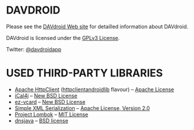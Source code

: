 
DAVDROID
========

Please see the [DAVdroid Web site](https://davdroid.bitfire.at) for
detailled information about DAVdroid.

DAVdroid is licensed under the [GPLv3 License](COPYING).

Twitter: [@davdroidapp](https://twitter.com/davdroidapp)


USED THIRD-PARTY LIBRARIES
==========================

* [Apache HttpClient](http://hc.apache.org) ([httpclientandroidlib](https://code.google.com/p/httpclientandroidlib/) flavour) – [Apache License](http://www.apache.org/licenses/)
* [iCal4j](http://ical4j.sourceforge.net/) – [New BSD License](http://sourceforge.net/p/ical4j/ical4j/ci/default/tree/LICENSE)
* [ez-vcard](https://code.google.com/p/ez-vcard/) – [New BSD License](http://opensource.org/licenses/BSD-3-Clause)
* [Simple XML Serialization](http://simple.sourceforge.net/) – [Apache License, Version 2.0](http://www.apache.org/licenses/LICENSE-2.0)
* [Project Lombok](http://projectlombok.org/) – [MIT License](http://opensource.org/licenses/mit-license.php)
* [dnsjava](http://www.xbill.org/dnsjava/) – [BSD license](http://www.xbill.org/dnsjava/dnsjava-current/LICENSE)
